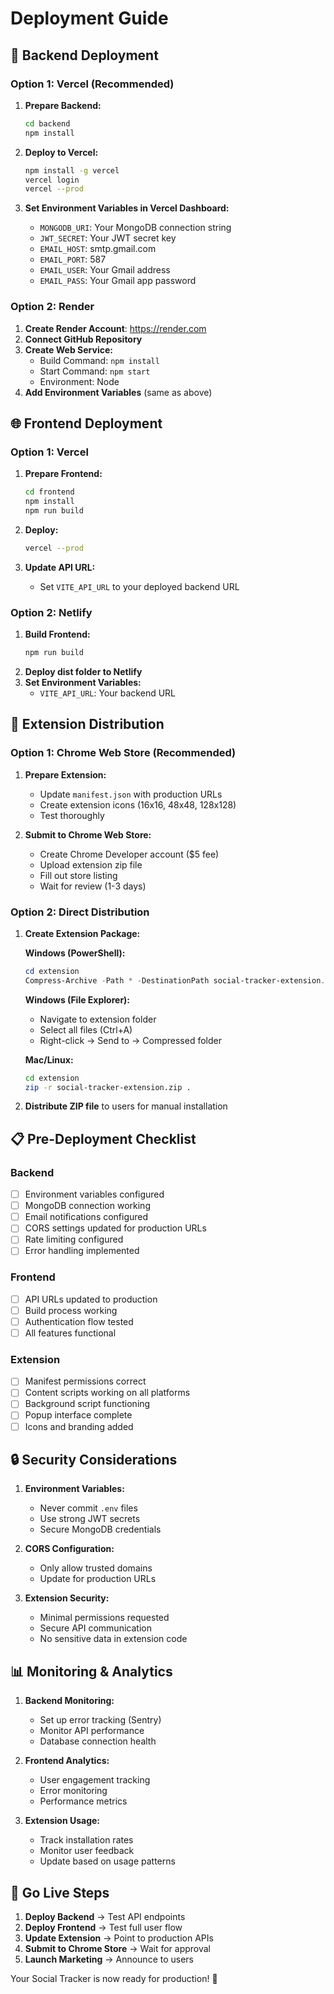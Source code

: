 # Deployment Guide

## 🚀 Backend Deployment

### Option 1: Vercel (Recommended)
1. **Prepare Backend:**
   ```bash
   cd backend
   npm install
   ```

2. **Deploy to Vercel:**
   ```bash
   npm install -g vercel
   vercel login
   vercel --prod
   ```

3. **Set Environment Variables in Vercel Dashboard:**
   - `MONGODB_URI`: Your MongoDB connection string
   - `JWT_SECRET`: Your JWT secret key
   - `EMAIL_HOST`: smtp.gmail.com
   - `EMAIL_PORT`: 587
   - `EMAIL_USER`: Your Gmail address
   - `EMAIL_PASS`: Your Gmail app password

### Option 2: Render
1. **Create Render Account**: https://render.com
2. **Connect GitHub Repository**
3. **Create Web Service:**
   - Build Command: `npm install`
   - Start Command: `npm start`
   - Environment: Node
4. **Add Environment Variables** (same as above)

## 🌐 Frontend Deployment

### Option 1: Vercel
1. **Prepare Frontend:**
   ```bash
   cd frontend
   npm install
   npm run build
   ```

2. **Deploy:**
   ```bash
   vercel --prod
   ```

3. **Update API URL:**
   - Set `VITE_API_URL` to your deployed backend URL

### Option 2: Netlify
1. **Build Frontend:**
   ```bash
   npm run build
   ```
2. **Deploy dist folder to Netlify**
3. **Set Environment Variables:**
   - `VITE_API_URL`: Your backend URL

## 🔧 Extension Distribution

### Option 1: Chrome Web Store (Recommended)
1. **Prepare Extension:**
   - Update `manifest.json` with production URLs
   - Create extension icons (16x16, 48x48, 128x128)
   - Test thoroughly

2. **Submit to Chrome Web Store:**
   - Create Chrome Developer account ($5 fee)
   - Upload extension zip file
   - Fill out store listing
   - Wait for review (1-3 days)

### Option 2: Direct Distribution
1. **Create Extension Package:**
   
   **Windows (PowerShell):**
   ```powershell
   cd extension
   Compress-Archive -Path * -DestinationPath social-tracker-extension.zip
   ```
   
   **Windows (File Explorer):**
   - Navigate to extension folder
   - Select all files (Ctrl+A)
   - Right-click → Send to → Compressed folder
   
   **Mac/Linux:**
   ```bash
   cd extension
   zip -r social-tracker-extension.zip .
   ```

2. **Distribute ZIP file** to users for manual installation

## 📋 Pre-Deployment Checklist

### Backend
- [ ] Environment variables configured
- [ ] MongoDB connection working
- [ ] Email notifications configured
- [ ] CORS settings updated for production URLs
- [ ] Rate limiting configured
- [ ] Error handling implemented

### Frontend  
- [ ] API URLs updated to production
- [ ] Build process working
- [ ] Authentication flow tested
- [ ] All features functional

### Extension
- [ ] Manifest permissions correct
- [ ] Content scripts working on all platforms
- [ ] Background script functioning
- [ ] Popup interface complete
- [ ] Icons and branding added

## 🔒 Security Considerations

1. **Environment Variables:**
   - Never commit `.env` files
   - Use strong JWT secrets
   - Secure MongoDB credentials

2. **CORS Configuration:**
   - Only allow trusted domains
   - Update for production URLs

3. **Extension Security:**
   - Minimal permissions requested
   - Secure API communication
   - No sensitive data in extension code

## 📊 Monitoring & Analytics

1. **Backend Monitoring:**
   - Set up error tracking (Sentry)
   - Monitor API performance
   - Database connection health

2. **Frontend Analytics:**
   - User engagement tracking
   - Error monitoring
   - Performance metrics

3. **Extension Usage:**
   - Track installation rates
   - Monitor user feedback
   - Update based on usage patterns

## 🚀 Go Live Steps

1. **Deploy Backend** → Test API endpoints
2. **Deploy Frontend** → Test full user flow  
3. **Update Extension** → Point to production APIs
4. **Submit to Chrome Store** → Wait for approval
5. **Launch Marketing** → Announce to users

Your Social Tracker is now ready for production! 🎉